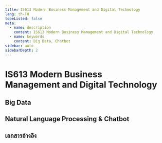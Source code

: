 ```yaml
---
title: IS613 Modern Business Management and Digital Technology
lang: th-TH
tobeListed: false
meta:
  - name: description
    content: IS613 Modern Business Management and Digital Technology
  - name: keywords
    content: Big Data, Chatbot
sidebar: auto
sidebarDepth: 2
---
```


# IS613 Modern Business Management and Digital Technology

## Big Data

## Natural Language Processing & Chatbot

## เอกสารอ้างอิง

